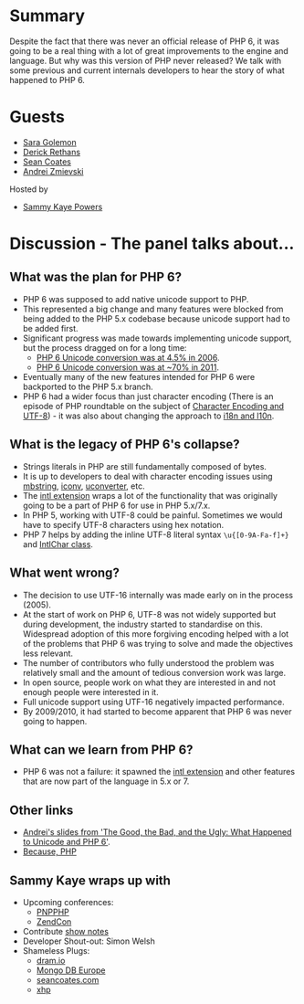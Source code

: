 # Summary
Despite the fact that there was never an official release of PHP 6, it was going to be a real thing with a lot of great improvements to the engine and language. But why was this version of PHP never released? We talk with some previous and current internals developers to hear the story of what happened to PHP 6.

# Guests
* [Sara Golemon](https://twitter.com/SaraMG)
* [Derick Rethans](https://twitter.com/derickr)
* [Sean Coates](https://twitter.com/coates)
* [Andrei Zmievski](https://twitter.com/a)

Hosted by
* [Sammy Kaye Powers](https://twitter.com/SammyK)

# Discussion - The panel talks about...

## What was the plan for PHP 6?
* PHP 6 was supposed to add native unicode support to PHP.
* This represented a big change and many features were blocked from being added to the PHP 5.x codebase because unicode support had to be added first.
* Significant progress was made towards implementing unicode support, but the process dragged on for a long time:
  * [PHP 6 Unicode conversion was at 4.5% in 2006](http://web.archive.org/web/20060614101310/http://www.php.net/~scoates/unicode/render_func_data.php).
  * [PHP 6 Unicode conversion was at ~70% in 2011](http://web.archive.org/web/20110819115549/http://www.php.net/~scoates/unicode/render_func_data.php).
* Eventually many of the new features intended for PHP 6 were backported to the PHP 5.x branch.
* PHP 6 had a wider focus than just character encoding (There is an episode of PHP roundtable on the subject of [Character Encoding and UTF-8](https://www.phproundtable.com/episode/character-encoding-and-utf-8-in-php)) - it was also about changing the approach to [i18n and l10n](https://en.wikipedia.org/wiki/Internationalization_and_localization).

## What is the legacy of PHP 6's collapse?
* Strings literals in PHP are still fundamentally composed of bytes.
* It is up to developers to deal with character encoding issues using [mbstring](http://php.net/manual/en/book.mbstring.php), [iconv](http://php.net/manual/en/book.iconv.php), [uconverter](http://php.net/manual/en/class.uconverter.php), etc.
* The [intl extension](http://php.net/manual/en/book.intl.php) wraps a lot of the functionality that was originally going to be a part of PHP 6 for use in PHP 5.x/7.x.
* In PHP 5, working with UTF-8 could be painful. Sometimes we would have to specify UTF-8 characters using hex notation.
* PHP 7 helps by adding the inline UTF-8 literal syntax `\u{[0-9A-Fa-f]+}` and [IntlChar class](http://php.net/manual/en/class.intlchar.php).

## What went wrong?
* The decision to use UTF-16 internally was made early on in the process (2005).
* At the start of work on PHP 6, UTF-8 was not widely supported but during development, the industry started to standardise on this. Widespread adoption of this more forgiving encoding helped with a lot of the problems that PHP 6 was trying to solve and made the objectives less relevant.
* The number of contributors who fully understood the problem was relatively small and the amount of tedious conversion work was large.
* In open source, people work on what they are interested in and not enough people were interested in it.
* Full unicode support using UTF-16 negatively impacted performance.
* By 2009/2010, it had started to become apparent that PHP 6 was never going to happen.

## What can we learn from PHP 6?
* PHP 6 was not a failure: it spawned the [intl extension](http://php.net/manual/en/book.intl.php) and other features that are now part of the language in 5.x or 7.

## Other links
* [Andrei's slides from 'The Good, the Bad, and the Ugly: What Happened to Unicode and PHP 6'](http://www.slideshare.net/andreizm/the-good-the-bad-and-the-ugly-what-happened-to-unicode-and-php-6).
* [Because, PHP](https://www.facebook.com/Because-PHP-147594855443853/)

## Sammy Kaye wraps up with
* Upcoming conferences:
   * [PNPPHP](http://www.pnwphp.com/)
   * [ZendCon](http://www.zendcon.com/)
* Contribute [show notes](https://github.com/PHPRoundtable/show-notes/)
* Developer Shout-out: Simon Welsh
* Shameless Plugs:
  * [dram.io](https://dram.io/)
  * [Mongo DB Europe](https://www.mongodb.com/europe16)
  * [seancoates.com](http://seancoates.com/)
  * [xhp](https://github.com/phplang/xhp)

